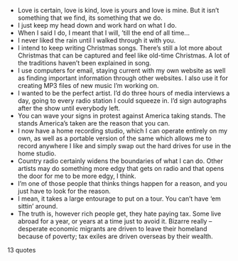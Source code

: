  - Love is certain, love is kind, love is yours and love is mine. But it isn’t something that we find, its something that we do.
 - I just keep my head down and work hard on what I do.
 - When I said I do, I meant that I will, ’till the end of all time...
 - I never liked the rain until I walked through it with you.
 - I intend to keep writing Christmas songs. There’s still a lot more about Christmas that can be captured and feel like old-time Christmas. A lot of the traditions haven’t been explained in song.
 - I use computers for email, staying current with my own website as well as finding important information through other websites. I also use it for creating MP3 files of new music I’m working on.
 - I wanted to be the perfect artist. I’d do three hours of media interviews a day, going to every radio station I could squeeze in. I’d sign autographs after the show until everybody left.
 - You can wave your signs in protest against America taking stands. The stands America’s taken are the reason that you can.
 - I now have a home recording studio, which I can operate entirely on my own, as well as a portable version of the same which allows me to record anywhere I like and simply swap out the hard drives for use in the home studio.
 - Country radio certainly widens the boundaries of what I can do. Other artists may do something more edgy that gets on radio and that opens the door for me to be more edgy, I think.
 - I’m one of those people that thinks things happen for a reason, and you just have to look for the reason.
 - I mean, it takes a large entourage to put on a tour. You can’t have ‘em sittin’ around.
 - The truth is, however rich people get, they hate paying tax. Some live abroad for a year, or years at a time just to avoid it. Bizarre really – desperate economic migrants are driven to leave their homeland because of poverty; tax exiles are driven overseas by their wealth.

13 quotes